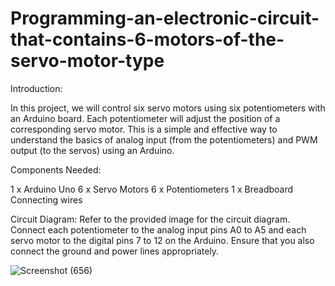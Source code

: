 # Programming-an-electronic-circuit-that-contains-6-motors-of-the-servo-motor-type

Introduction: 

In this project, we will control six servo motors using six potentiometers with an Arduino board. Each potentiometer will adjust the position of a corresponding servo motor. This is a simple and effective way to understand the basics of analog input (from the potentiometers) and PWM output (to the servos) using an Arduino.

Components Needed:

1 x Arduino Uno
6 x Servo Motors
6 x Potentiometers
1 x Breadboard
Connecting wires

Circuit Diagram:
Refer to the provided image for the circuit diagram. Connect each potentiometer to the analog input pins A0 to A5 and each servo motor to the digital pins 7 to 12 on the Arduino. Ensure that you also connect the ground and power lines appropriately.

![Screenshot (656)](https://github.com/Sultan-Alghamdi94/Programming-an-electronic-circuit-that-contains-6-motors-of-the-servo-motor-type/assets/174812257/6e74f0e8-b3e5-40c5-9177-585ed46bdb7d)
